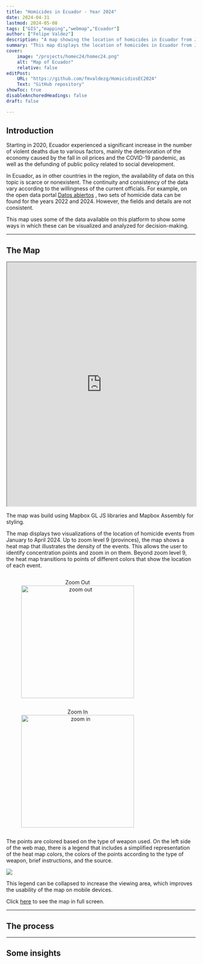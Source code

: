 ```yaml
---
title: "Homicides in Ecuador - Year 2024" 
date: 2024-04-31
lastmod: 2024-05-08
tags: ["GIS","mapping","webmap","Ecuador"]
author: ["Felipe Valdez"]
description: "A map showing the location of homicides in Ecuador from January to April 2024" 
summary: "This map displays the location of homicides in Ecuador from January to April 2024. When zoomed out, a heatmap displaying the concentration of events is showed. When zoomed in to specific cities each point represents an event. Points are color coded base don the type of weapon used." 
cover:
    image: "/projects/homec24/homec24.png"
    alt: "Map of Ecuador"
    relative: false
editPost:
    URL: "https://github.com/fmvaldezg/HomicidiosEC2024"
    Text: "GitHub repository"
showToc: true
disableAnchoredHeadings: false
draft: false

---
```


## Introduction

Starting in 2020, Ecuador experienced a significant increase in the number of violent deaths due to various factors, mainly the deterioration of the economy caused by the fall in oil prices and the COVID-19 pandemic, as well as the defunding of public policy related to social development. 

In Ecuador, as in other countries in the region, the availability of data on this topic is scarce or nonexistent. The continuity and consistency of the data vary according to the willingness of the current officials. For example, on the open data portal [Datos abiertos](https://www.datosabiertos.gob.ec/) , two sets of homicide data can be found for the years 2022 and 2024. However, the fields and details are not consistent. 

This map uses some of the data available on this platform to show some ways in which these can be visualized and analyzed for decision-making.

---

## The Map

<iframe
  src="https://fmvaldezg.github.io/HomicidiosEC2024/"
  style="width:100%; height:650px;"
></iframe>

The map was build using Mapbox GL JS libraries and Mapbox Assembly for styling.

The map displays two visualizations of the location of homicide events from January to April 2024. Up to zoom level 9 (provinces), the map shows a heat map that illustrates the density of the events. This allows the user to identify concentration points and zoom in on them. Beyond zoom level 9, the heat map transitions to points of different colors that show the location of each event. 

<figure style="display: inline-block; text-align: center;">
  <figcaption>Zoom Out</figcaption>
  <img src="/projects/homec24/zoomout.png" alt="zoom out" style="display:inline; width:300px; height:auto; vertical-align: middle;">
</figure>

<figure style="display: inline-block; text-align: center;">
  <figcaption>Zoom In</figcaption>
  <img src="/projects/homec24/zoomin.png" alt="zoom in" style="display:inline; width:300px; height:auto; vertical-align: middle;">
</figure>


The points are colored based on the type of weapon used. On the left side of the web map, there is a legend that includes a simplified representation of the heat map colors, the colors of the points according to the type of weapon, brief instructions, and the source. 

![](/projects/homec24/key.png)

This legend can be collapsed to increase the viewing area, which improves the usability of the map on mobile devices.

Click [here](https://fmvaldezg.github.io/HomicidiosEC2024/) to see the map in full screen.


---

## The process



---

## Some insights

